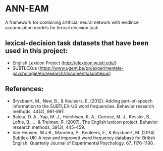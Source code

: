 # ANN-EAM
A framework for combining artificial neural network with evidince accumulation models for lexical decision task

## lexical-decision task datasets that have been used in this project:
* English Lexicon Project (http://elexicon.wustl.edu/)
* SUBTLEXus (https://www.ugent.be/pp/experimentele-psychologie/en/research/documents/subtlexus)

## References:
* Brysbaert, M., New, B., & Keuleers, E. (2012). Adding part-of-speech information to the SUBTLEX-US word frequencies. Behavior research methods, 44(4), 991-997.
* Balota, D. A., Yap, M. J., Hutchison, K. A., Cortese, M. J., Kessler, B., Loftis, B., ... & Treiman, R. (2007). The English lexicon project. Behavior research methods, 39(3), 445-459.
* Van Heuven, W.J.B., Mandera, P., Keuleers, E., & Brysbaert, M. (2014). Subtlex-UK: A new and improved word frequency database for British English. Quarterly Journal of Experimental Psychology, 67, 1176-1190.
